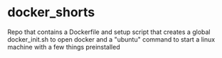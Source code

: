 # docker_shorts
Repo that contains a Dockerfile and setup script that creates a global docker_init.sh to open docker and a "ubuntu" command to start a linux machine with a few things preinstalled
